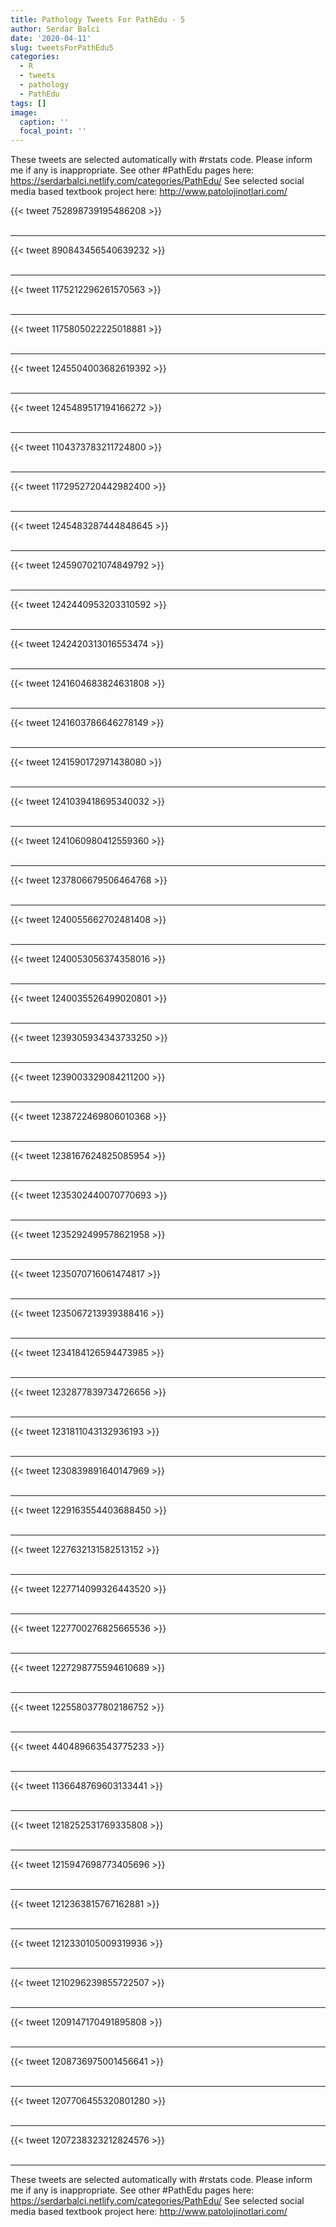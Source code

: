 ```yaml
---
title: Pathology Tweets For PathEdu - 5
author: Serdar Balci
date: '2020-04-11'
slug: tweetsForPathEdu5
categories:
  - R
  - tweets
  - pathology
  - PathEdu
tags: []
image:
  caption: ''
  focal_point: ''
---
```



These tweets are selected automatically with #rstats code. Please inform me if any is inappropriate.
See other #PathEdu pages here: https://serdarbalci.netlify.com/categories/PathEdu/ 
See selected social media based textbook project here: http://www.patolojinotlari.com/

{{< tweet 752898739195486208 >}}
<br>
<br>
<hr>
{{< tweet 890843456540639232 >}}
<br>
<br>
<hr>
{{< tweet 1175212296261570563 >}}
<br>
<br>
<hr>
{{< tweet 1175805022225018881 >}}
<br>
<br>
<hr>
{{< tweet 1245504003682619392 >}}
<br>
<br>
<hr>
{{< tweet 1245489517194166272 >}}
<br>
<br>
<hr>
{{< tweet 1104373783211724800 >}}
<br>
<br>
<hr>
{{< tweet 1172952720442982400 >}}
<br>
<br>
<hr>
{{< tweet 1245483287444848645 >}}
<br>
<br>
<hr>
{{< tweet 1245907021074849792 >}}
<br>
<br>
<hr>
{{< tweet 1242440953203310592 >}}
<br>
<br>
<hr>
{{< tweet 1242420313016553474 >}}
<br>
<br>
<hr>
{{< tweet 1241604683824631808 >}}
<br>
<br>
<hr>
{{< tweet 1241603786646278149 >}}
<br>
<br>
<hr>
{{< tweet 1241590172971438080 >}}
<br>
<br>
<hr>
{{< tweet 1241039418695340032 >}}
<br>
<br>
<hr>
{{< tweet 1241060980412559360 >}}
<br>
<br>
<hr>
{{< tweet 1237806679506464768 >}}
<br>
<br>
<hr>
{{< tweet 1240055662702481408 >}}
<br>
<br>
<hr>
{{< tweet 1240053056374358016 >}}
<br>
<br>
<hr>
{{< tweet 1240035526499020801 >}}
<br>
<br>
<hr>
{{< tweet 1239305934343733250 >}}
<br>
<br>
<hr>
{{< tweet 1239003329084211200 >}}
<br>
<br>
<hr>
{{< tweet 1238722469806010368 >}}
<br>
<br>
<hr>
{{< tweet 1238167624825085954 >}}
<br>
<br>
<hr>
{{< tweet 1235302440070770693 >}}
<br>
<br>
<hr>
{{< tweet 1235292499578621958 >}}
<br>
<br>
<hr>
{{< tweet 1235070716061474817 >}}
<br>
<br>
<hr>
{{< tweet 1235067213939388416 >}}
<br>
<br>
<hr>
{{< tweet 1234184126594473985 >}}
<br>
<br>
<hr>
{{< tweet 1232877839734726656 >}}
<br>
<br>
<hr>
{{< tweet 1231811043132936193 >}}
<br>
<br>
<hr>
{{< tweet 1230839891640147969 >}}
<br>
<br>
<hr>
{{< tweet 1229163554403688450 >}}
<br>
<br>
<hr>
{{< tweet 1227632131582513152 >}}
<br>
<br>
<hr>
{{< tweet 1227714099326443520 >}}
<br>
<br>
<hr>
{{< tweet 1227700276825665536 >}}
<br>
<br>
<hr>
{{< tweet 1227298775594610689 >}}
<br>
<br>
<hr>
{{< tweet 1225580377802186752 >}}
<br>
<br>
<hr>
{{< tweet 440489663543775233 >}}
<br>
<br>
<hr>
{{< tweet 1136648769603133441 >}}
<br>
<br>
<hr>
{{< tweet 1218252531769335808 >}}
<br>
<br>
<hr>
{{< tweet 1215947698773405696 >}}
<br>
<br>
<hr>
{{< tweet 1212363815767162881 >}}
<br>
<br>
<hr>
{{< tweet 1212330105009319936 >}}
<br>
<br>
<hr>
{{< tweet 1210296239855722507 >}}
<br>
<br>
<hr>
{{< tweet 1209147170491895808 >}}
<br>
<br>
<hr>
{{< tweet 1208736975001456641 >}}
<br>
<br>
<hr>
{{< tweet 1207706455320801280 >}}
<br>
<br>
<hr>
{{< tweet 1207238323212824576 >}}
<br>
<br>
<hr>


These tweets are selected automatically with #rstats code. Please inform me if any is inappropriate.
See other #PathEdu pages here: https://serdarbalci.netlify.com/categories/PathEdu/ 
See selected social media based textbook project here: http://www.patolojinotlari.com/
